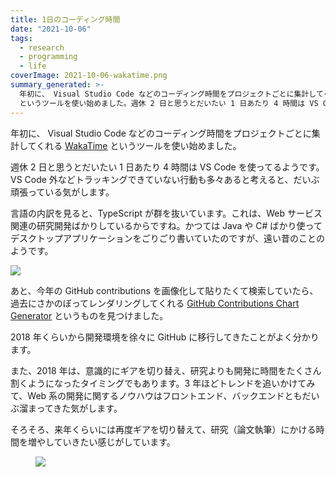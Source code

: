 ```yaml
---
title: 1日のコーディング時間
date: "2021-10-06"
tags:
  - research
  - programming
  - life
coverImage: 2021-10-06-wakatime.png
summary_generated: >-
  年初に、 Visual Studio Code などのコーディング時間をプロジェクトごとに集計してくれる WakaTime
  というツールを使い始めました。週休 2 日と思うとだいたい 1 日あたり 4 時間は VS Code を使ってるようです。VS Code 外などトラッ...
---
```


年初に、 Visual Studio Code などのコーディング時間をプロジェクトごとに集計してくれる [WakaTime](https://wakatime.com) というツールを使い始めました。

週休 2 日と思うとだいたい 1 日あたり 4 時間は VS Code を使ってるようです。VS Code 外などトラッキングできていない行動も多々あると考えると、だいぶ頑張っている気がします。

言語の内訳を見ると、TypeScript が群を抜いています。これは、Web サービス関連の研究開発ばかりしているからですね。かつては Java や C# ばかり使ってデスクトップアプリケーションをごりごり書いていたのですが、遠い昔のことのようです。

[![](/images/2021-10-06-wakatime.png)](https://wakatime.com/@cc077b43-5854-4a13-9a3f-480b1d74b2a9)

<!-- <a href="https://wakatime.com/@cc077b43-5854-4a13-9a3f-480b1d74b2a9"><img style={{ display: "inline", width: "auto" }} src="https://wakatime.com/badge/user/cc077b43-5854-4a13-9a3f-480b1d74b2a9.svg" alt="Total time coded since Jan 17 2021" /></a> -->

あと、今年の GitHub contributions を画像化して貼りたくて検索していたら、過去にさかのぼってレンダリングしてくれる [GitHub Contributions Chart Generator](https://github-contributions.vercel.app/) というものを見つけました。

2018 年くらいから開発環境を徐々に GitHub に移行してきたことがよく分かります。

また、2018 年は、意識的にギアを切り替え、研究よりも開発に時間をたくさん割くようになったタイミングでもあります。3 年ほどトレンドを追いかけてみて、Web 系の開発に関するノウハウはフロントエンド、バックエンドともだいぶ溜まってきた気がします。

そろそろ、来年くらいには再度ギアを切り替えて、研究（論文執筆）にかける時間を増やしていきたい感じがしています。

<figure className="center">
  <img src="/images/2021-10-06-github-contributions.png" />
</figure>
